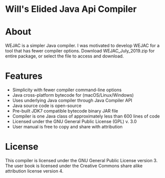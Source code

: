 # Will's Elided Java Api Compiler

About
=============================

WEJAC is a simpler Java compiler. I was motivated to develop WEJAC for a tool that has fewer compiler options. Download WEJAC_July_2019.zip for entire package, or select the file to access and download.

Features
========

* Simplicity with fewer compiler command-line options
* Java cross-platform bytecode for (macOS/Linux/Windows) 
* Uses underlying Java compiler through Java Compiler API
* Java source code is open-source
* Pre-built JDK7 compatible bytecode binary JAR file
* Compiler is one Java class of approximately less than 600 lines of code
* Licensed under the GNU General Public License (GPL) v. 3.0
* User manual is free to copy and share with attribution

License
===============================

This compiler is licensed under the GNU General Public License version 3. The user book is licensed under the Creative Commons share alike attribution license version 4.
